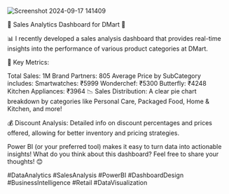 ![Screenshot 2024-09-17 141409](https://github.com/user-attachments/assets/3564c933-c450-439b-8a16-a71816199ee6)

🚀 Sales Analytics Dashboard for DMart 🚀

📊 I recently developed a sales analysis dashboard that provides real-time insights into the performance of various product categories at DMart.

🔑 Key Metrics:

Total Sales: 1M
Brand Partners: 805
Average Price by SubCategory includes:
Smartwatches: ₹5999
Wonderchef: ₹5300
Butterfly: ₹4248
Kitchen Appliances: ₹3964
📉 Sales Distribution: A clear pie chart breakdown by categories like Personal Care, Packaged Food, Home & Kitchen, and more!

💰 Discount Analysis: Detailed info on discount percentages and prices offered, allowing for better inventory and pricing strategies.

Power BI (or your preferred tool) makes it easy to turn data into actionable insights! What do you think about this dashboard? Feel free to share your thoughts! 😊

#DataAnalytics #SalesAnalysis #PowerBI #DashboardDesign #BusinessIntelligence #Retail #DataVisualization
